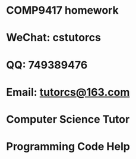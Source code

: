 # COMP9417 homework

# WeChat: cstutorcs

# QQ: 749389476

# Email: tutorcs@163.com

# Computer Science Tutor

# Programming Code Help
